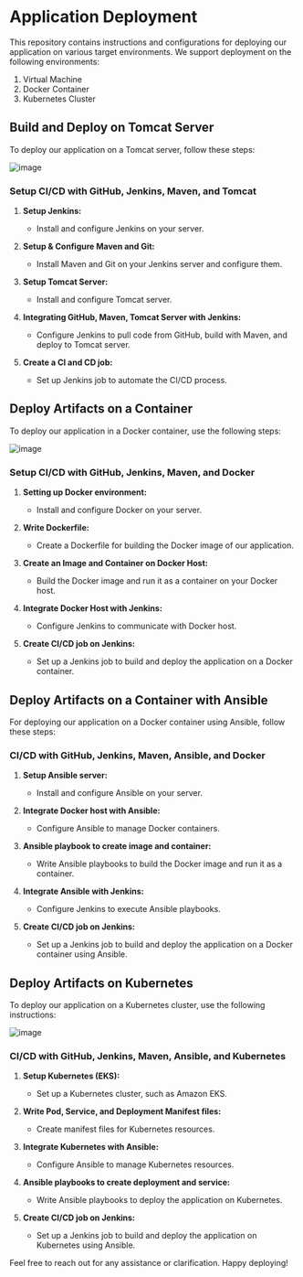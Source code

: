 # Application Deployment

This repository contains instructions and configurations for deploying our application on various target environments. We support deployment on the following environments:

1. Virtual Machine
2. Docker Container
3. Kubernetes Cluster

## Build and Deploy on Tomcat Server

To deploy our application on a Tomcat server, follow these steps:

![image](https://github.com/pranav278/Simple_Devops_Project/assets/84725860/a6f7ea48-8b98-4e7c-84b4-a32a30b1ebbb)

### Setup CI/CD with GitHub, Jenkins, Maven, and Tomcat

1. **Setup Jenkins:**
   - Install and configure Jenkins on your server.

2. **Setup & Configure Maven and Git:**
   - Install Maven and Git on your Jenkins server and configure them.

3. **Setup Tomcat Server:**
   - Install and configure Tomcat server.

4. **Integrating GitHub, Maven, Tomcat Server with Jenkins:**
   - Configure Jenkins to pull code from GitHub, build with Maven, and deploy to Tomcat server.

5. **Create a CI and CD job:**
   - Set up Jenkins job to automate the CI/CD process.

## Deploy Artifacts on a Container

To deploy our application in a Docker container, use the following steps:

![image](https://github.com/pranav278/Simple_Devops_Project/assets/84725860/08dd370c-4b05-43b8-a176-de02e7fd25da)

### Setup CI/CD with GitHub, Jenkins, Maven, and Docker

1. **Setting up Docker environment:**
   - Install and configure Docker on your server.

2. **Write Dockerfile:**
   - Create a Dockerfile for building the Docker image of our application.

3. **Create an Image and Container on Docker Host:**
   - Build the Docker image and run it as a container on your Docker host.

4. **Integrate Docker Host with Jenkins:**
   - Configure Jenkins to communicate with Docker host.

5. **Create CI/CD job on Jenkins:**
   - Set up a Jenkins job to build and deploy the application on a Docker container.

## Deploy Artifacts on a Container with Ansible

For deploying our application on a Docker container using Ansible, follow these steps:

### CI/CD with GitHub, Jenkins, Maven, Ansible, and Docker

1. **Setup Ansible server:**
   - Install and configure Ansible on your server.

2. **Integrate Docker host with Ansible:**
   - Configure Ansible to manage Docker containers.

3. **Ansible playbook to create image and container:**
   - Write Ansible playbooks to build the Docker image and run it as a container.

4. **Integrate Ansible with Jenkins:**
   - Configure Jenkins to execute Ansible playbooks.

5. **Create CI/CD job on Jenkins:**
   - Set up a Jenkins job to build and deploy the application on a Docker container using Ansible.

## Deploy Artifacts on Kubernetes

To deploy our application on a Kubernetes cluster, use the following instructions:

![image](https://github.com/pranav278/Simple_Devops_Project/assets/84725860/95fcdd42-d75e-470b-a228-24a73bf361c2)

### CI/CD with GitHub, Jenkins, Maven, Ansible, and Kubernetes

1. **Setup Kubernetes (EKS):**
   - Set up a Kubernetes cluster, such as Amazon EKS.

2. **Write Pod, Service, and Deployment Manifest files:**
   - Create manifest files for Kubernetes resources.

3. **Integrate Kubernetes with Ansible:**
   - Configure Ansible to manage Kubernetes resources.

4. **Ansible playbooks to create deployment and service:**
   - Write Ansible playbooks to deploy the application on Kubernetes.

5. **Create CI/CD job on Jenkins:**
   - Set up a Jenkins job to build and deploy the application on Kubernetes using Ansible.

Feel free to reach out for any assistance or clarification. Happy deploying!




